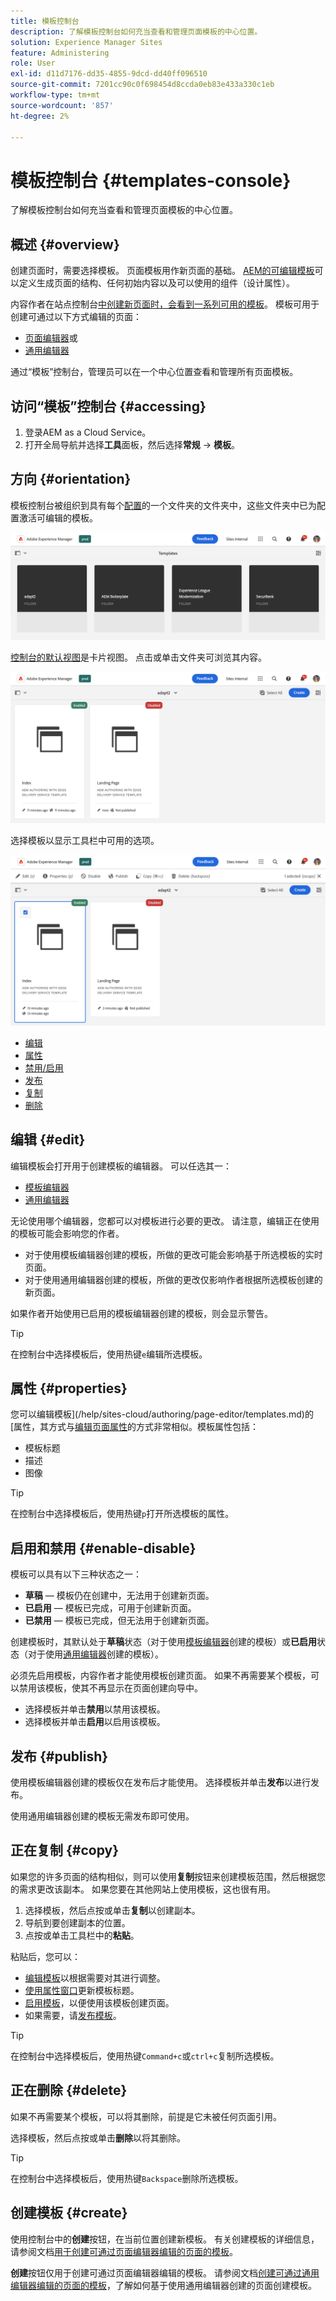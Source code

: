 ```yaml
---
title: 模板控制台
description: 了解模板控制台如何充当查看和管理页面模板的中心位置。
solution: Experience Manager Sites
feature: Administering
role: User
exl-id: d11d7176-dd35-4855-9dcd-dd40ff096510
source-git-commit: 7201cc90c0f698454d8ccda0eb83e433a330c1eb
workflow-type: tm+mt
source-wordcount: '857'
ht-degree: 2%

---
```


# 模板控制台 {#templates-console}

了解模板控制台如何充当查看和管理页面模板的中心位置。

## 概述 {#overview}

创建页面时，需要选择模板。 页面模板用作新页面的基础。 [AEM的可编辑模板](/help/implementing/developing/components/templates.md)可以定义生成页面的结构、任何初始内容以及可以使用的组件（设计属性）。

内容作者在站点控制台[中创建新页面时，会看到一系列可用的模板](/help/sites-cloud/authoring/sites-console/creating-pages.md)。 模板可用于创建可通过以下方式编辑的页面：

* [页面编辑器](/help/sites-cloud/authoring/page-editor/templates.md)或
* [通用编辑器](/help/sites-cloud/authoring/universal-editor/templates.md)

通过“模板”控制台，管理员可以在一个中心位置查看和管理所有页面模板。

## 访问“模板”控制台 {#accessing}

1. 登录AEM as a Cloud Service。
1. 打开全局导航并选择&#x200B;**工具**&#x200B;面板，然后选择&#x200B;**常规** -> **模板**。

## 方向 {#orientation}

模板控制台被组织到具有每个[配置](/help/implementing/developing/introduction/configurations.md)的一个文件夹的文件夹中，这些文件夹中已为配置激活可编辑的模板。

![模板控制台](assets/templates-console/templates-console.png)

[控制台的默认视图](/help/sites-cloud/authoring/quick-start.md)是卡片视图。 点击或单击文件夹可浏览其内容。

![模板控制台中模板文件夹的内容](assets/templates-console/templates-console-templates.png)

选择模板以显示工具栏中可用的选项。

![模板控制台工具栏](assets/templates-console/templates-console-toolbar.png)

* [编辑](#edit-edit)
* [属性](#properties)
* [禁用/启用](#enable-disable)
* [发布](#publish)
* [复制](#copy)
* [删除](#delete)

## 编辑 {#edit}

编辑模板会打开用于创建模板的编辑器。 可以任选其一：

* [模板编辑器](/help/sites-cloud/authoring/page-editor/templates.md)
* [通用编辑器](/help/sites-cloud/authoring/universal-editor/templates.md)

无论使用哪个编辑器，您都可以对模板进行必要的更改。 请注意，编辑正在使用的模板可能会影响您的作者。

* 对于使用模板编辑器创建的模板，所做的更改可能会影响基于所选模板的实时页面。
* 对于使用通用编辑器创建的模板，所做的更改仅影响作者根据所选模板创建的新页面。

如果作者开始使用已启用的模板编辑器创建的模板，则会显示警告。

>[!TIP]
>
>在控制台中选择模板后，使用热键`e`编辑所选模板。

## 属性 {#properties}

您可以编辑模板](/help/sites-cloud/authoring/page-editor/templates.md)的[属性，其方式与[编辑页面属性](/help/sites-cloud/authoring/sites-console/page-properties.md)的方式非常相似。模板属性包括：

* 模板标题
* 描述
* 图像

>[!TIP]
>
>在控制台中选择模板后，使用热键`p`打开所选模板的属性。

## 启用和禁用 {#enable-disable}

模板可以具有以下三种状态之一：

* **草稿** — 模板仍在创建中，无法用于创建新页面。
* **已启用** — 模板已完成，可用于创建新页面。
* **已禁用** — 模板已完成，但无法用于创建新页面。

创建模板时，其默认处于&#x200B;**草稿**&#x200B;状态（对于使用[模板编辑器](/help/sites-cloud/authoring/page-editor/templates.md)创建的模板）或&#x200B;**已启用**&#x200B;状态（对于使用[通用编辑器](/help/sites-cloud/authoring/universal-editor/templates.md)创建的模板）。

必须先启用模板，内容作者才能使用模板创建页面。 如果不再需要某个模板，可以禁用该模板，使其不再显示在页面创建向导中。

* 选择模板并单击&#x200B;**禁用**&#x200B;以禁用该模板。
* 选择模板并单击&#x200B;**启用**&#x200B;以启用该模板。

## 发布 {#publish}

使用模板编辑器创建的模板仅在发布后才能使用。 选择模板并单击&#x200B;**发布**&#x200B;以进行发布。

使用通用编辑器创建的模板无需发布即可使用。

## 正在复制 {#copy}

如果您的许多页面的结构相似，则可以使用&#x200B;**复制**&#x200B;按钮来创建模板范围，然后根据您的需求更改该副本。 如果您要在其他网站上使用模板，这也很有用。

1. 选择模板，然后点按或单击&#x200B;**复制**&#x200B;以创建副本。
1. 导航到要创建副本的位置。
1. 点按或单击工具栏中的&#x200B;**粘贴**。

粘贴后，您可以：

* [编辑模板](#edit)以根据需要对其进行调整。
* [使用属性窗口](#properties)更新模板标题。
* [启用模板](#enable-disable)，以便使用该模板创建页面。
* 如果需要，请[发布模板](#publish)。

>[!TIP]
>
>在控制台中选择模板后，使用热键`Command+c`或`ctrl+c`复制所选模板。

## 正在删除 {#delete}

如果不再需要某个模板，可以将其删除，前提是它未被任何页面引用。

选择模板，然后点按或单击&#x200B;**删除**&#x200B;以将其删除。

>[!TIP]
>
>在控制台中选择模板后，使用热键`Backspace`删除所选模板。

## 创建模板 {#create}

使用控制台中的&#x200B;**创建**&#x200B;按钮，在当前位置创建新模板。 有关创建模板的详细信息，请参阅文档[用于创建可通过页面编辑器编辑的页面的模板](/help/sites-cloud/authoring/page-editor/templates.md)。

**创建**&#x200B;按钮仅用于创建可通过页面编辑器编辑的模板。 请参阅文档[创建可通过通用编辑器编辑的页面的模板](/help/sites-cloud/authoring/universal-editor/templates.md)，了解如何基于使用通用编辑器创建的页面创建模板。
